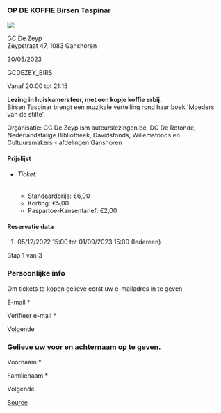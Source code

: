 ### OP DE KOFFIE Birsen Taspinar



![](https://s3-eu-west-1.amazonaws.com/os-kwdo/prod/vgc/images/activity/6389dd46c2f10_WS1510_-_jimmy_kets.jpg)

GC De Zeyp  
Zeypstraat 47, 1083 Ganshoren

30/05/2023

GCDEZEY\_BIRS

Vanaf 20:00 tot 21:15

**Lezing in huiskamersfeer, met een kopje koffie erbij.**  
Birsen Taspinar brengt een muzikale vertelling rond haar boek 'Moeders van de stilte'.  
  
Organisatie: GC De Zeyp ism auteurslezingen.be, DC De Rotonde, Nederlandstalige Bibliotheek, Davidsfonds, Willemsfonds en Cultuursmakers - afdelingen Ganshoren  
  
  
  

#### Prijslijst

*   ###### Ticket:
    
    *   Standaardprijs: €6,00
    *   Korting: €5,00
    *   Paspartoe-Kansentarief: €2,00

  

#### Reservatie data

1.  05/12/2022 15:00 tot 01/09/2023 15:00 (Iedereen)

Stap 1 van 3

    

### Persoonlijke info

Om tickets te kopen gelieve eerst uw e-mailadres in te geven

  

E-mail \* 

Verifieer e-mail \* 

Volgende

### Gelieve uw voor en achternaam op te geven.

Voornaam \* 

Familienaam \* 

Volgende

[Source](https://tickets.vgc.be/ticketingActivity/subscribe/GCDEZEY_BIRS)
